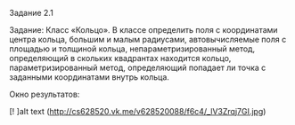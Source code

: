  Задание 2.1
 
 Задание: Класс «Кольцо». В классе определить поля с координатами центра кольца,
большим и малым радиусами, автовычисляемые поля с площадью и толщиной
кольца, непараметризированный метод, определяющий в скольких квадрантах
находится кольцо, параметризированный метод, определяющий попадает ли
точка с заданными координатами внутрь кольца. 

Окно результатов:

[! ]alt text (http://cs628520.vk.me/v628520088/f6c4/_lV3Zrqj7GI.jpg)
